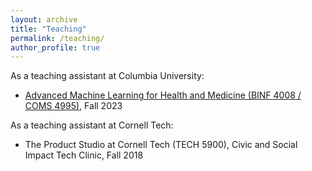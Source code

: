 ```yaml
---
layout: archive
title: "Teaching"
permalink: /teaching/
author_profile: true
---
```



As a teaching assistant at Columbia University:
- [Advanced Machine Learning for Health and Medicine (BINF 4008 / COMS 4995)](https://reaim-lab.github.io/binf4008/), Fall 2023

As a teaching assistant at Cornell Tech:
- The Product Studio at Cornell Tech (TECH 5900), Civic and Social Impact Tech Clinic, Fall 2018
